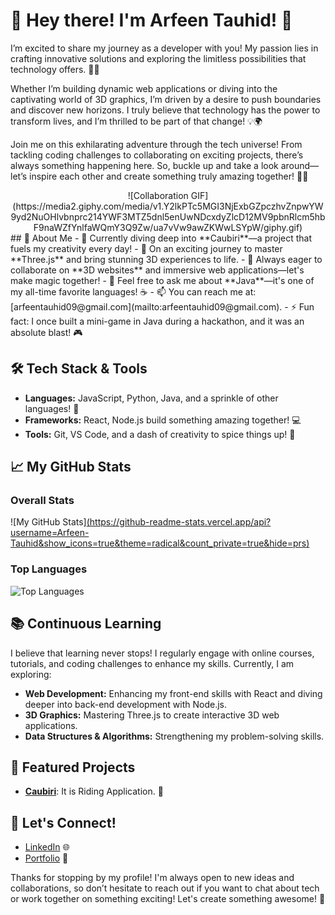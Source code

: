 # 🎉 Hey there! I'm Arfeen Tauhid! 👋

I’m excited to share my journey as a developer with you! My passion lies in crafting innovative solutions and exploring the limitless possibilities that technology offers. 🚀✨

Whether I’m building dynamic web applications or diving into the captivating world of 3D graphics, I’m driven by a desire to push boundaries and discover new horizons. I truly believe that technology has the power to transform lives, and I’m thrilled to be part of that change! 💡🌍

Join me on this exhilarating adventure through the tech universe! From tackling coding challenges to collaborating on exciting projects, there’s always something happening here. So, buckle up and take a look around—let’s inspire each other and create something truly amazing together! 🌈🤝
<center>
![Collaboration GIF](https://media2.giphy.com/media/v1.Y2lkPTc5MGI3NjExbGZpczhvZnpwYW9yd2NuOHlvbnprc214YWF3MTZ5dnl5enUwNDcxdyZlcD12MV9pbnRlcm5hbF9naWZfYnlfaWQmY3Q9Zw/ua7vVw9awZKWwLSYpW/giphy.gif)
</center>
## 🌈 About Me
- 🔭 Currently diving deep into **Caubiri**—a project that fuels my creativity every day!
- 🌱 On an exciting journey to master **Three.js** and bring stunning 3D experiences to life.
- 👯 Always eager to collaborate on **3D websites** and immersive web applications—let's make magic together!
- 💬 Feel free to ask me about **Java**—it's one of my all-time favorite languages! ☕
- 📫 You can reach me at: [arfeentauhid09@gmail.com](mailto:arfeentauhid09@gmail.com).
- ⚡ Fun fact: I once built a mini-game in Java during a hackathon, and it was an absolute blast! 🎮

## 🛠️ Tech Stack & Tools
- **Languages:** JavaScript, Python, Java, and a sprinkle of other languages! 🌟
- **Frameworks:** React, Node.js build something amazing together! 💻
- **Tools:** Git, VS Code, and a dash of creativity to spice things up! 🎨

## 📈 My GitHub Stats

### Overall Stats
![My GitHub Stats][(https://github-readme-stats.vercel.app/api?username=Arfeen-Tauhid&show_icons=true&theme=radical&count_private=true&hide=prs)](https://media2.giphy.com/media/v1.Y2lkPTc5MGI3NjExbGZpczhvZnpwYW9yd2NuOHlvbnprc214YWF3MTZ5dnl5enUwNDcxdyZlcD12MV9pbnRlcm5hbF9naWZfYnlfaWQmY3Q9Zw/ua7vVw9awZKWwLSYpW/giphy.gif)

### Top Languages
![Top Languages](https://github-readme-stats.vercel.app/api/top-langs/?username=Arfeen-Tauhid&layout=compact&theme=radical&hide=html)

## 📚 Continuous Learning
I believe that learning never stops! I regularly engage with online courses, tutorials, and coding challenges to enhance my skills. Currently, I am exploring:
- **Web Development:** Enhancing my front-end skills with React and diving deeper into back-end development with Node.js.
- **3D Graphics:** Mastering Three.js to create interactive 3D web applications.
- **Data Structures & Algorithms:** Strengthening my problem-solving skills.

## 🌟 Featured Projects
- [**Caubiri**](link-to-caubiri): It is Riding Application. 🌟

## 🤝 Let's Connect!
- [LinkedIn](https://www.linkedin.com/in/arfeen-tauhid) 🌐
- [Portfolio](https://portfolio-six-ecru-37.vercel.app) 💼

Thanks for stopping by my profile! I'm always open to new ideas and collaborations, so don’t hesitate to reach out if you want to chat about tech or work together on something exciting! Let's create something awesome! 🎊


